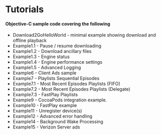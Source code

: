 Tutorials
=======================================

#### Objective-C sample code covering the following

* Download2GoHelloWorld - minimal example showing download and offline playback
* Example1.1 - Pause / resume downloading
* Example1.2 - Download ancillary files
* Example1.3 - Engine status
* Example1.4 - Engine performance settings
* Example1.5 - Advanced Logging
* Example6 - Client Ads sample
* Example7 - Playlists Sequential Episodes
* Example7.1 - Most Recent Episodes Playlists (FIFO)
* Example7.2 - Most Recent Episodes Playlists (Delegate)
* Example7.3 - FastPlay Playlists
* Example9 - CocoaPods integration example.
* Example10 - FastPlay example
* Example11 - Unregister device(s)
* Example12 - Advanced error handling
* Example14 - Background Wake Processing
* Example15 - Verizon Server ads
